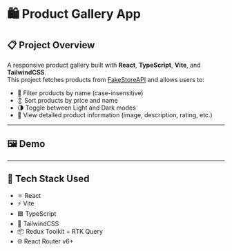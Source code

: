 # 🛍️ Product Gallery App

## 📋 Project Overview

A responsive product gallery built with **React**, **TypeScript**, **Vite**, and **TailwindCSS**.  
This project fetches products from [FakeStoreAPI](https://fakestoreapi.com/) and allows users to:

- 🔎 Filter products by name (case-insensitive)
- ↕️ Sort products by price and name
- 🌗 Toggle between Light and Dark modes
- 📄 View detailed product information (image, description, rating, etc.)

---

## 🖼️ Demo 

---

## 🧱 Tech Stack Used

- ⚛️ React
- ⚡ Vite
- 🟦 TypeScript
- 🌈 TailwindCSS
- 📦 Redux Toolkit + RTK Query
- 🌐 React Router v6+
